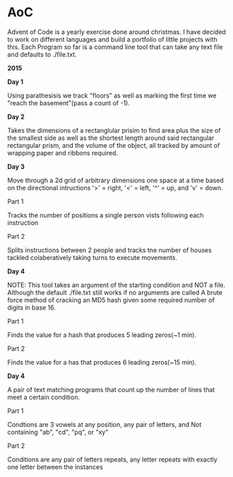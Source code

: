 # AoC
Advent of Code is a yearly exercise done around christmas. I have decided to work on different languages and build a portfolio of little projects with this. Each Program so far is a command line tool that can take any text file and defaults to ./file.txt.

**2015**

**Day 1**

Using parathesisis we track "floors" as well as marking the first time we "reach the basement"(pass a count of -1).

**Day 2**

Takes the dimensions of a rectanglular prisim to find area plus the size of the smallest side as well as the shortest length around said rectangular rectangular prism, and the volume of the object, all tracked by amount of wrapping paper and ribbons required.

**Day 3**

Move through a 2d grid of arbitrary dimensions one space at a time based on the directional intructions '>' = right, '<' = left, '^' = up, and 'v' = down. 

Part 1

Tracks the number of positions a single person vists following each instruction

Part 2

Splits instructions between 2 people and tracks tne number of houses tackled colaberatively taking turns to execute movements.

**Day 4**

NOTE: This tool takes an argument of the starting condition and NOT a file. Although the default ./file.txt still works if no arguments are called
A brute force method of cracking an MD5 hash given some required number of digits in base 16.

Part 1

Finds the value for a hash that produces 5 leading zeros(~1 min).

Part 2

Finds the value for a has that produces 6 leading zeros(~15 min).

**Day 4**

A pair of text matching programs that count up the number of lines that meet a certain condition.

Part 1

Condtions are 3 vowels at any position, any pair of letters, and Not containing "ab", "cd", "pq", or "xy"

Part 2

Conditions are any pair of letters repeats, any letter repeats with exactly one letter between the instances
